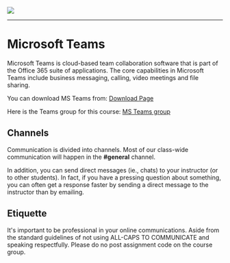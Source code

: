 ![](../site/banner.png)
***

# Microsoft Teams

Microsoft Teams is cloud-based team collaboration software that is part of the Office 365 suite of applications. The core capabilities in Microsoft Teams include business messaging, calling, video meetings and file sharing. 

You can download MS Teams from: [Download Page](https://teams.microsoft.com/downloads)

Here is the Teams group for this course: [MS Teams group](https://teams.microsoft.com/l/team/19%3ababdd141440e426882e705a8ef6a73cf%40thread.tacv2/conversations?groupId=77104157-7614-46a8-bd77-c5ac4c0e8850&tenantId=e6ac1d1f-d695-4ef1-91d4-94cddef8be11)

## Channels

Communication is divided into channels. Most of our class-wide communication will happen in the **#general** channel.

In addition, you can send direct messages (ie., chats) to your instructor (or to other students). In fact, if you have a pressing question about something, you can often get a response faster by sending a direct message to the instructor than by emailing.


## Etiquette

It's important to be professional in your online communications. Aside from the standard guidelines of not using ALL-CAPS TO COMMUNICATE and speaking respectfully.  Please do no post assignment code on the course group.